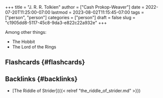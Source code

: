 +++
title = "J. R. R. Tolkien"
author = ["Cash Prokop-Weaver"]
date = 2022-07-20T11:25:00-07:00
lastmod = 2023-08-02T11:15:45-07:00
tags = ["person", "person"]
categories = ["person"]
draft = false
slug = "c1905dd8-5117-45c8-9da3-e822c22a932e"
+++

Among other things:

-   The Hobbit
-   The Lord of the Rings


## Flashcards {#flashcards}


## Backlinks {#backlinks}

-   [The Riddle of Strider]({{< relref "the_riddle_of_strider.md" >}})
